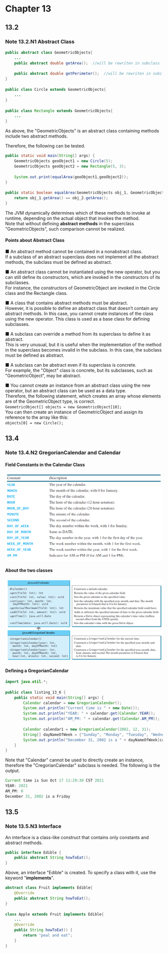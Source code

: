 # Chapter 13
## 13.2
### Note 13.2.N1 Abstract Class
```java
public abstract class GeometricObjects{
	...
	public abstract double getArea();  //will be rewriten in subclass
	
	public abstract double getPerimeter();  //will be rewriten in subclass
}

public class Circle extends GeometricObjects{
	...
}

public class Rectangle extends GeometricObjects{
	...
}
```
As above, the "GeometricObjects" is an abstract class containing methods include two abstract methods.  
  
Therefore, the following can be tested.  
```java
public static void main(String[] args) {
	GeometricObjects geoObject1 = new Circle(5);
	GeometricObjects geoObject2 = new Rectangle(5, 3);
	
	System.out.print(equalArea(geoObject1,geoObject2));
}

public static boolean equalArea(GeometricObjects obj_1, GeometricObjects obj_2) {
	return obj_1.getArea() == obj_2.getArea();
}
```
The JVM dynamically determines which of these methods to invoke at runtime, depending on the actual object that invokes the method.  
Note that without defining **abstract methods** in the superclass "GeometricObjects", such comparison cannot be realized.  
  
  
#### Points about Abstract Class  
■ An abstract method cannot be contained in a nonabstract class.  
  If a subclass of an abstract superclass does not implement all the abstract methods, the subclass must be defined as abstract.  
  
■ An abstract class cannot be instantiated using the new operator, but you can still define its constructors, which are invoked in the constructors of its subclasses.  
  For instance, the constructors of GeometricObject are invoked in the Circle class and the Rectangle class.  
  
■ A class that contains abstract methods must be abstract.  
  However, it is possible to define an abstract class that doesn’t contain any abstract methods. In this case, you cannot create instances of the class using the new operator. This class is used as a base class for defining subclasses.  
  
■ A subclass can override a method from its superclass to define it as abstract.  
  This is very unusual, but it is useful when the implementation of the method in the superclass becomes invalid in the subclass. In this case, the subclass must be defined as abstract.  
  
■ A subclass can be abstract even if its superclass is concrete.  
For example, the "Object" class is concrete, but its subclasses, such as "GeometricObject", may be abstract.  
  
■ You cannot create an instance from an abstract class using the new operator, but an abstract class can be used as a data type.  
  Therefore, the following statement, which creates an array whose elements are of the GeometricObject type, is correct.  
``
GeometricObject[] objects = new GeometricObject[10];
``  
You can then create an instance of GeometricObject and assign its reference to the array like this:  
``
objects[0] = new Circle();
``  
  
## 13.4
### Note 13.4.N2 GregorianCalendar and Calendar
#### Field Constants in the Calendar Class
![](https://github.com/difficulttopickaname/i_guess_this_is_it/blob/java_beginner/Intro_to_Java_Programming_10th/Pictures/jl_c13_4_calendar.png)  
  
#### About the two classes
![](https://github.com/difficulttopickaname/i_guess_this_is_it/blob/java_beginner/Intro_to_Java_Programming_10th/Pictures/jl_c13_4_gregorian_calendar.png)  

#### Defining a GregorianCalendar
```java
import java.util.*;

public class listing_13_6 {
	public static void main(String[] args) {
		Calendar calendar = new GregorianCalendar();
		System.out.println("Current time is " + new Date());
		System.out.println("YEAR: " + calendar.get(Calendar.YEAR));
		System.out.println("AM_PM: " + calendar.get(Calendar.AM_PM));
		
		Calendar calendar1 = new GregorianCalendar(2002, 12, 31);
		String[] dayNameOfWeek = {"Sunday", "Monday", "Tuesday", "Wednesday", "Thursday", "Friday", "Saturday"};
		System.out.println("December 31, 2002 is a " + dayNameOfWeek[calendar1.get(Calendar.DAY_OF_WEEK) - 1]);
	}
}
```
Note that "Calendar" cannot be used to directly create an instance, therefore the "CregorianCalendar" subclass is needed. The following is the output.  
```java
Current time is Sun Oct 17 11:29:30 CST 2021
YEAR: 2021
AM_PM: 0
December 31, 2002 is a Friday
```
  
## 13.5
### Note 13.5.N3 Interface
An interface is a class-like construct that contains only constants and abstract methods.
```java
public interface Edible {
	public abstract String howToEat();
}
```
Above, an interface "Edible" is created. To specify a class with it, use the keyword "**implements**".
```java
abstract class Fruit implements Edible{
	@Override
	public abstract String howToEat();
}

class Apple extends Fruit implements Edible{
	...
	@Override
	public String howToEat() {
		return "peal and eat";
	}
}
```
